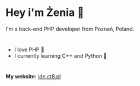 # Hey i'm Żenia 👋

I'm a back-end PHP developer from Poznań, Poland.
#
* I love PHP 🍪
* I currently learning C++ and Python 🍭
#
**My website:** [ide.ct8.pl](https://ide.ct8.pl/)
